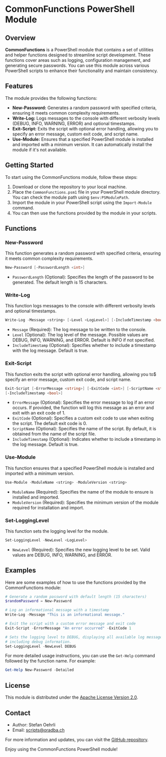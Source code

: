 # CommonFunctions PowerShell Module

## Overview

**CommonFunctions** is a PowerShell module that contains a set of utilities and
helper functions designed to streamline script development. These functions cover
areas such as logging, configuration management, and generating secure passwords.
You can use this module across various PowerShell scripts to enhance their
functionality and maintain consistency.

## Features

The module provides the following functions:

- **New-Password:** Generates a random password with specified criteria,
  ensuring it meets common complexity requirements.
- **Write-Log:** Logs messages to the console with different verbosity levels
  (DEBUG, INFO, WARNING, ERROR) and optional timestamps.
- **Exit-Script:** Exits the script with optional error handling, allowing you
  to specify an error message, custom exit code, and script name.
- **Use-Module:** Ensures that a specified PowerShell module is installed
  and imported with a minimum version. It can automatically install the module
  if it's not available.

## Getting Started

To start using the CommonFunctions module, follow these steps:

1. Download or clone the repository to your local machine.
2. Place the `CommonFunctions.psm1` file in your PowerShell module directory.
   You can check the module path using `$env:PSModulePath`.
3. Import the module in your PowerShell script using the `Import-Module` command.
4. You can then use the functions provided by the module in your scripts.

## Functions

### New-Password

This function generates a random password with specified criteria, ensuring it
meets common complexity requirements.

```powershell
New-Password [-PasswordLength <int>]
```

- `PasswordLength` (Optional): Specifies the length of the password to be
  generated. The default length is 15 characters.

### Write-Log

This function logs messages to the console with different verbosity levels and
optional timestamps.

```powershell
Write-Log -Message <string> [-Level <LogLevel>] [-IncludeTimestamp <bool>]
```

- `Message` (Required): The log message to be written to the console.
- `Level` (Optional): The log level of the message. Possible values are DEBUG,
  INFO, WARNING, and ERROR. Default is INFO if not specified.
- `IncludeTimestamp` (Optional): Specifies whether to include a timestamp with
  the log message. Default is true.

### Exit-Script

This function exits the script with optional error handling, allowing you to$
specify an error message, custom exit code, and script name.

```powershell
Exit-Script [-ErrorMessage <string>] [-ExitCode <int>] [-ScriptName <string>]
[-IncludeTimestamp <bool>]
```

- `ErrorMessage` (Optional): Specifies the error message to log if an error
  occurs. If provided, the function will log this message as an error and exit
  with an exit code of 1.
- `ExitCode` (Optional): Specifies a custom exit code to use when exiting the
  script. The default exit code is 0.
- `ScriptName` (Optional): Specifies the name of the script. By default, it is
  obtained from the name of the script file.
- `IncludeTimestamp` (Optional): Indicates whether to include a timestamp in
  the log message. Default is true.

### Use-Module

This function ensures that a specified PowerShell module is installed and
imported with a minimum version.

```powershell
Use-Module -ModuleName <string> -ModuleVersion <string>
```

- `ModuleName` (Required): Specifies the name of the module to ensure is installed
  and imported.
- `ModuleVersion` (Required): Specifies the minimum version of the module required
  for installation and import.

### Set-LoggingLevel

This function sets the logging level for the module.

```powershell
Set-LoggingLevel -NewLevel <LogLevel>
```

- `NewLevel` (Required): Specifies the new logging level to be set. Valid values
  are DEBUG, INFO, WARNING, and ERROR.

## Examples

Here are some examples of how to use the functions provided by the CommonFunctions
module:

```powershell
# Generate a random password with default length (15 characters)
$randomPassword = New-Password

# Log an informational message with a timestamp
Write-Log -Message "This is an informational message."

# Exit the script with a custom error message and exit code
Exit-Script -ErrorMessage "An error occurred" -ExitCode 1

# Sets the logging level to DEBUG, displaying all available log messages,
# including debug information.
Set-LoggingLevel -NewLevel DEBUG
```

For more detailed usage instructions, you can use the `Get-Help` command followed
by the function name. For example:

```powershell
Get-Help New-Password -Detailed
```

## License

This module is distributed under the [Apache License Version 2.0](http://www.apache.org/licenses/).

## Contact

- Author: Stefan Oehrli
- Email: <scripts@oradba.ch>

For more information and updates, you can visit the [GitHub repository](https://github.com/oehrlis/ad-lab/tree/main).

Enjoy using the CommonFunctions PowerShell module!
